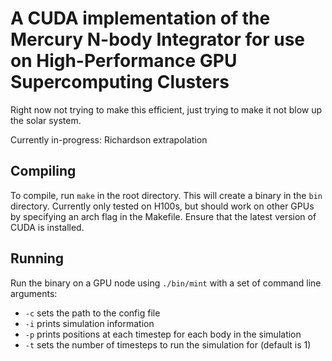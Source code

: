# A CUDA implementation of the Mercury N-body Integrator for use on High-Performance GPU Supercomputing Clusters

Right now not trying to make this efficient, just trying to make it not blow up the solar system.

Currently in-progress: Richardson extrapolation 

## Compiling

To compile, run `make` in the root directory. This will create a binary in the `bin` directory. Currently only tested on H100s, but should work on other GPUs by specifying an arch flag in the Makefile. Ensure that the latest version of CUDA is installed.

## Running

Run the binary on a GPU node using `./bin/mint` with a set of command line arguments:

- `-c` sets the path to the config file
- `-i` prints simulation information
- `-p` prints positions at each timestep for each body in the simulation
- `-t` sets the number of timesteps to run the simulation for (default is 1)